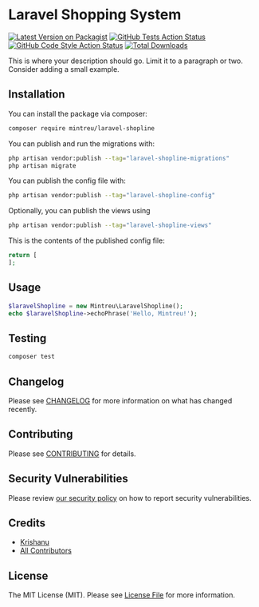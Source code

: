 # Laravel Shopping System

[![Latest Version on Packagist](https://img.shields.io/packagist/v/mintreu/laravel-shopline.svg?style=flat-square)](https://packagist.org/packages/mintreu/laravel-shopline)
[![GitHub Tests Action Status](https://img.shields.io/github/actions/workflow/status/mintreu/laravel-shopline/run-tests.yml?branch=main&label=tests&style=flat-square)](https://github.com/mintreu/laravel-shopline/actions?query=workflow%3Arun-tests+branch%3Amain)
[![GitHub Code Style Action Status](https://img.shields.io/github/actions/workflow/status/mintreu/laravel-shopline/fix-php-code-style-issues.yml?branch=main&label=code%20style&style=flat-square)](https://github.com/mintreu/laravel-shopline/actions?query=workflow%3A"Fix+PHP+code+styling"+branch%3Amain)
[![Total Downloads](https://img.shields.io/packagist/dt/mintreu/laravel-shopline.svg?style=flat-square)](https://packagist.org/packages/mintreu/laravel-shopline)



This is where your description should go. Limit it to a paragraph or two. Consider adding a small example.

## Installation

You can install the package via composer:

```bash
composer require mintreu/laravel-shopline
```

You can publish and run the migrations with:

```bash
php artisan vendor:publish --tag="laravel-shopline-migrations"
php artisan migrate
```

You can publish the config file with:

```bash
php artisan vendor:publish --tag="laravel-shopline-config"
```

Optionally, you can publish the views using

```bash
php artisan vendor:publish --tag="laravel-shopline-views"
```

This is the contents of the published config file:

```php
return [
];
```

## Usage

```php
$laravelShopline = new Mintreu\LaravelShopline();
echo $laravelShopline->echoPhrase('Hello, Mintreu!');
```

## Testing

```bash
composer test
```

## Changelog

Please see [CHANGELOG](CHANGELOG.md) for more information on what has changed recently.

## Contributing

Please see [CONTRIBUTING](.github/CONTRIBUTING.md) for details.

## Security Vulnerabilities

Please review [our security policy](../../security/policy) on how to report security vulnerabilities.

## Credits

- [Krishanu](https://github.com/krishzzi)
- [All Contributors](../../contributors)

## License

The MIT License (MIT). Please see [License File](LICENSE.md) for more information.

